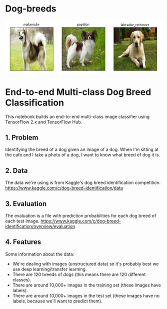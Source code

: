 # Dog-breeds

![Example for classification](/example-for-classification/dog-breed.png)

# End-to-end Multi-class Dog Breed Classification
This notebook builds an end-to-end multi-class image classifier using TensorFlow 2.x and TensorFlow Hub.

## 1. Problem
Identifying the breed of a dog given an image of a dog.
When I'm sitting at the cafe and I take a photo of a dog, I want to know what breed of dog it is.

## 2. Data
The data we're using is from Kaggle's dog breed identification competition.
https://www.kaggle.com/c/dog-breed-identification/data

## 3. Evaluation
The evaluation is a file with prediction probabilities for each dog breed of each test image.
https://www.kaggle.com/c/dog-breed-identification/overview/evaluation

## 4. Features
Some information about the data:
* We're dealing with images (unstructured data) so it's probably best we use deep learning/transfer learning.
* There are 120 breeds of dogs (this means there are 120 different classes).
* There are around 10,000+ images in the training set (these images have labels).
* There are around 10,000+ images in the test set (these images have no labels, because we'll want to predict them).
